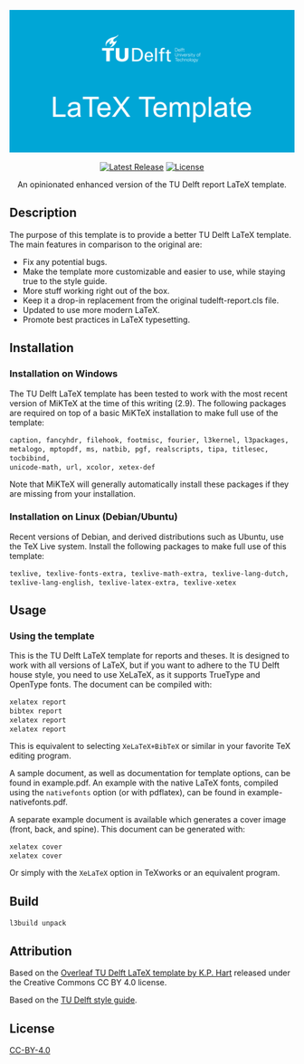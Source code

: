 <div align='center'>

![TU Delft LaTeX template](GitHub_repo_card.png)

[![Latest Release][latest-release-shield]][latest-release-url]
[![License][license-shield]][license-url]

An opinionated enhanced version of the TU Delft report LaTeX template.

</div>

## Description

The purpose of this template is to provide a better TU Delft LaTeX template. The main features in comparison to the original are:

- Fix any potential bugs.
- Make the template more customizable and easier to use, while staying true to the style guide.
- More stuff working right out of the box.
- Keep it a drop-in replacement from the original tudelft-report.cls file.
- Updated to use more modern LaTeX.
- Promote best practices in LaTeX typesetting.

## Installation

### Installation on Windows

The TU Delft LaTeX template has been tested to work with the most recent version
of MiKTeX at the time of this writing (2.9). The following packages are required
on top of a basic MiKTeX installation to make full use of the template:

```console
caption, fancyhdr, filehook, footmisc, fourier, l3kernel, l3packages,
metalogo, mptopdf, ms, natbib, pgf, realscripts, tipa, titlesec, tocbibind,
unicode-math, url, xcolor, xetex-def
```

Note that MiKTeX will generally automatically install these packages if they are
missing from your installation.

### Installation on Linux (Debian/Ubuntu)

Recent versions of Debian, and derived distributions such as Ubuntu, use the TeX
Live system. Install the following packages to make full use of this
template:

```console
texlive, texlive-fonts-extra, texlive-math-extra, texlive-lang-dutch,
texlive-lang-english, texlive-latex-extra, texlive-xetex
```

## Usage

### Using the template

This is the TU Delft LaTeX template for reports and theses. It is designed to
work with all versions of LaTeX, but if you want to adhere to the TU Delft house
style, you need to use XeLaTeX, as it supports TrueType and OpenType fonts. The
document can be compiled with:

```console
xelatex report
bibtex report
xelatex report
xelatex report
```

This is equivalent to selecting `XeLaTeX+BibTeX` or similar in your favorite TeX
editing program.

A sample document, as well as documentation for template options, can be found
in example.pdf. An example with the native LaTeX fonts, compiled using the
`nativefonts` option (or with pdflatex), can be found in
example-nativefonts.pdf.

A separate example document is available which generates a cover image (front,
back, and spine). This document can be generated with:

```console
xelatex cover
xelatex cover
```

Or simply with the `XeLaTeX` option in TeXworks or an equivalent program.

## Build

```console
l3build unpack
```

## Attribution

Based on the [Overleaf TU Delft LaTeX template by K.P. Hart](https://www.overleaf.com/latex/templates/tud-report/qrntwbrqpckw) released under the Creative Commons CC BY 4.0 license.

Based on the [TU Delft style guide](https://www.tudelft.nl/huisstijl).

## License

[CC-BY-4.0](https://creativecommons.org/licenses/by/4.0/)

<!-- MARKDOWN LINKS & IMAGES -->

[latest-release-shield]: https://img.shields.io/github/v/release/quintenstar/tudelft-latex-template?style=for-the-badge
[latest-release-url]: https://github.com/quintenstar/tudelft-latex-template/releases
[license-shield]: https://img.shields.io/github/license/quintenstar/tudelft-latex-template?label=license&style=for-the-badge
[license-url]: https://github.com/quintenstar/tudelft-latex-template/blob/main/LICENSE
